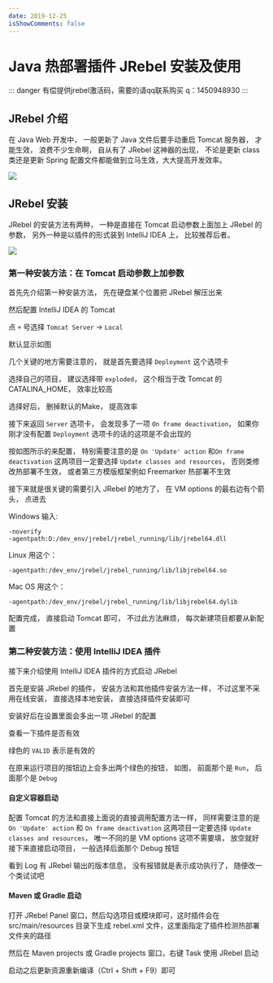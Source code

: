 ```yaml
---
date: 2019-12-25
isShowComments: false
---
```


# Java 热部署插件 JRebel 安装及使用

::: danger
有偿提供jrebel激活码，需要的请qq联系购买
q：1450948930
:::

## JRebel 介绍

在 Java Web 开发中， 一般更新了 Java 文件后要手动重启 Tomcat 服务器， 才能生效， 浪费不少生命啊， 自从有了 JRebel 这神器的出现， 不论是更新 class 类还是更新 Spring 配置文件都能做到立马生效，大大提高开发效率。

<img style="margin: 0 auto;display: block" src="https://ss1.bdstatic.com/70cFuXSh_Q1YnxGkpoWK1HF6hhy/it/u=1188809850,458948003&fm=26&gp=0.jpg"/>

## JRebel 安装

JRebel 的安装方法有两种， 一种是直接在 Tomcat 启动参数上面加上 JRebel 的参数， 另外一种是以插件的形式装到 IntelliJ IDEA 上， 比较推荐后者。

<img src="https://timgsa.baidu.com/timg?image&quality=80&size=b9999_10000&sec=1603885149210&di=e3e664c96934409ea095bd30b1e22c45&imgtype=0&src=http%3A%2F%2Fimg2020.cnblogs.com%2Fblog%2F1756476%2F202008%2F1756476-20200804100350223-89810247.png"/>

### 第一种安装方法：在 Tomcat 启动参数上加参数

首先先介绍第一种安装方法， 先在硬盘某个位置把 JRebel 解压出来

然后配置 IntelliJ IDEA 的 Tomcat


点 `+` 号选择 `Tomcat Server` -> `Local`


默认显示如图


几个关键的地方需要注意的， 就是首先要选择 `Deployment` 这个选项卡


选择自己的项目， 建议选择带 `exploded`， 这个相当于改 Tomcat 的 CATALINA_HOME， 效率比较高


选择好后， 删掉默认的Make， 提高效率


接下来返回 `Server` 选项卡， 会发现多了一项 `On frame deactivation`， 如果你刚才没有配置 `Deployment` 选项卡的话的这项是不会出现的

按如图所示的来配置， 特别需要注意的是 `On 'Update' action` 和`On frame deactivation` 这两项目一定要选择 `Update classes and resources`， 否则类修改热部署不生效， 或者第三方模版框架例如 Freemarker 热部署不生效


接下来就是很关键的需要引入 JRebel 的地方了， 在 VM options 的最右边有个箭头， 点进去


Windows 输入:

    -noverify
    -agentpath:D:/dev_env/jrebel/jrebel_running/lib/jrebel64.dll


Linux 用这个：

    -agentpath:/dev_env/jrebel/jrebel_running/lib/libjrebel64.so


Mac OS 用这个：

    -agentpath:/dev_env/jrebel/jrebel_running/lib/libjrebel64.dylib


配置完成， 直接启动 Tomcat 即可， 不过此方法麻烦， 每次新建项目都要从新配置

### 第二种安装方法：使用 IntelliJ IDEA 插件

接下来介绍使用 IntelliJ IDEA 插件的方式启动 JRebel

首先是安装 JRebel 的插件， 安装方法和其他插件安装方法一样， 不过这里不采用在线安装， 直接选择本地安装， 直接选择插件安装即可


安装好后在设置里面会多出一项 JRebel 的配置

查看一下插件是否有效


绿色的 `VALID` 表示是有效的

在原来运行项目的按钮边上会多出两个绿色的按钮， 如图， 前面那个是 `Run`， 后面那个是 `Debug`


#### 自定义容器启动

配置 Tomcat 的方法和直接上面说的直接调用配置方法一样， 同样需要注意的是 `On 'Update' action` 和 `On frame deactivation` 这两项目一定要选择 `Update classes and resources`， 唯一不同的是 VM options 这项不需要填， 放空就好
接下来直接启动项目， 一般选择后面那个 Debug 按钮


看到 Log 有 JRebel 输出的版本信息， 没有报错就是表示成功执行了， 随便改一个类试试吧

#### Maven 或 Gradle 启动

打开 JRebel Panel 窗口，然后勾选项目或模块即可，这时插件会在 src/main/resources 目录下生成 rebel.xml 文件，这里面指定了插件检测热部署文件夹的路径



然后在 Maven projects 或 Gradle projects 窗口，右键 Task 使用 JRebel 启动


启动之后更新资源重新编译（Ctrl + Shift + F9）即可


  [1]: ./images/xxviii-jrebel-setup-1.jpg "xxviii-jrebel-setup-1.jpg"
  [2]: ./images/xxviii-jrebel-setup-2.jpg "xxviii-jrebel-setup-2.jpg"
  [3]: ./images/xxviii-jrebel-setup-3.jpg "xxviii-jrebel-setup-3.jpg"
  [4]: ./images/xxviii-jrebel-setup-4.jpg "xxviii-jrebel-setup-4.jpg"
  [5]: ./images/xxviii-jrebel-setup-5.jpg "xxviii-jrebel-setup-5.jpg"
  [6]: ./images/xxviii-jrebel-setup-6.jpg "xxviii-jrebel-setup-6.jpg"
  [7]: ./images/xxviii-jrebel-setup-7.jpg "xxviii-jrebel-setup-7.jpg"
  [8]: ./images/xxviii-jrebel-setup-8.jpg "xxviii-jrebel-setup-8.jpg"
  [9]: ./images/xxviii-jrebel-setup-9.jpg "xxviii-jrebel-setup-9.jpg"
  [10]: ./images/xxviii-jrebel-setup-10.jpg "xxviii-jrebel-setup-10.jpg"
  [11]: ./images/xxviii-jrebel-setup-11.jpg "xxviii-jrebel-setup-11.jpg"
  [12]: ./images/xxviii-jrebel-setup-12.jpg "xxviii-jrebel-setup-12.jpg"
  [13]: ./images/xxviii-jrebel-setup-15.jpg "xxviii-jrebel-setup-15.jpg"
  [14]: ./images/xxviii-jrebel-setup-13.jpg "xxviii-jrebel-setup-13.jpg"
  [15]: ./images/xxviii-jrebel-setup-14.jpg "xxviii-jrebel-setup-14.jpg"
  [16]: ./images/xxviii-jrebel-setup-16.jpg "xxviii-jrebel-setup-16.jpg"
  [17]: ./images/xxviii-jrebel-setup-17.jpg "xxviii-jrebel-setup-17.jpg"
  [18]: ./images/xxviii-jrebel-setup-18.jpg "xxviii-jrebel-setup-18.jpg"

